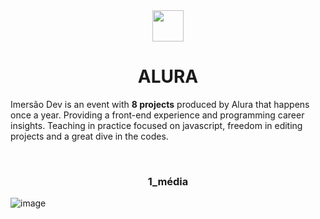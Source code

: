 <div align = "center">
  <img src="https://www.alura.com.br/assets/img/home/alura-logo.1647533643.svg" width=50px align = "center">
</div>
<div>
  <h1 align = "center"> ALURA </h1>
  <p> Imersão Dev is an event with <strong>8 projects</strong> produced by Alura that happens once a year. Providing a front-end experience and programming career insights. Teaching in practice focused on javascript, freedom in editing projects and a great dive in the codes. </p><br>
  <h3 align = "center"> 1_média </h3>
</div>

![image](https://user-images.githubusercontent.com/99212007/164865928-2de0465f-5380-4572-9df4-2c02d3589823.png)
